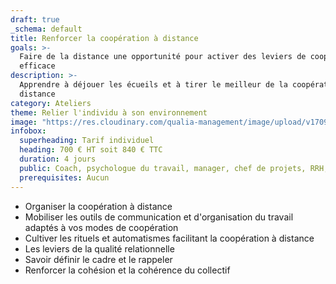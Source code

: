 ```yaml
---
draft: true
_schema: default
title: Renforcer la coopération à distance
goals: >-
  Faire de la distance une opportunité pour activer des leviers de coopération
  efficace
description: >-
  Apprendre à déjouer les écueils et à tirer le meilleur de la coopération à
  distance
category: Ateliers
theme: Relier l'individu à son environnement
image: "https://res.cloudinary.com/qualia-management/image/upload/v1709193921/flower_xtyxkp.jpg"
infobox:
  superheading: Tarif individuel
  heading: 700 € HT soit 840 € TTC
  duration: 4 jours
  public: Coach, psychologue du travail, manager, chef de projets, RRH, consultant
  prerequisites: Aucun
---
```


- Organiser la coopération à distance
- Mobiliser les outils de communication et d'organisation du travail adaptés à vos modes de coopération
- Cultiver les rituels et automatismes facilitant la coopération à distance
- Les leviers de la qualité relationnelle
- Savoir définir le cadre et le rappeler
- Renforcer la cohésion et la cohérence du collectif
